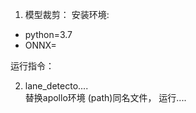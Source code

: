 1. 模型裁剪： 
  安装环境:
  - python=3.7
  - ONNX=

  运行指令：

2. lane_detecto....  
  替换apollo环境  (path)同名文件， 运行....


